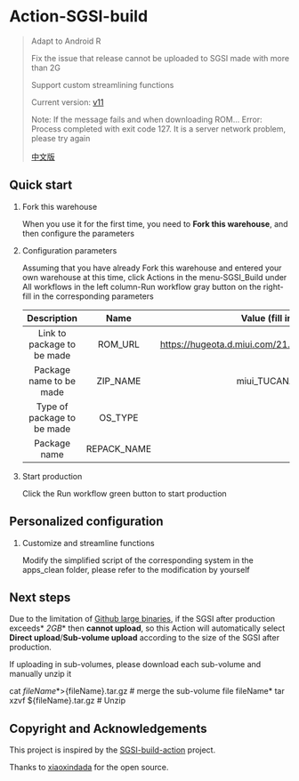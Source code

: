 # Action-SGSI-build

> Adapt to Android R
>
> Fix the issue that release cannot be uploaded to SGSI made with more than 2G
>
> Support custom streamlining functions
>
> Current version: [v11](https://github.com/xiaoxindada/SGSI-build-tool/tree/11)
>
> Note: If the message fails and when downloading ROM... Error: Process completed with exit code 127. It is a server network problem, please try again
>
> [中文版](https://github.com/XayahSuSuSu/Action-SGSI-build/blob/main/README_CN.md)

## Quick start

1. Fork this warehouse
   
   When you use it for the first time, you need to **Fork this warehouse**, and then configure the parameters

2. Configuration parameters

   Assuming that you have already Fork this warehouse and entered your own warehouse at this time, click Actions in the menu-SGSI_Build under All workflows in the left column-Run workflow gray button on the right-fill in the corresponding parameters

   |Description |Name |Value (fill in according to your own needs) |
   |:------: |:------: | :------------------------: |
   |Link to package to be made |ROM_URL |https://hugeota.d.miui.com/21.5.31/miui_TUCANA_21.5.31_cb42ec9bed_11.0.zip|
   |Package name to be made |ZIP_NAME |miui_TUCANA_21.5.31_cb42ec9bed_11.0.zip |
   |Type of package to be made |OS_TYPE |miui |
   |Package name |REPACK_NAME|SGSI.zip |

3. Start production
   
   Click the Run workflow green button to start production

## Personalized configuration

1. Customize and streamline functions
   
   Modify the simplified script of the corresponding system in the apps_clean folder, please refer to the modification by yourself

## Next steps

Due to the limitation of [Github large binaries](https://docs.github.com/en/github/managing-large-files/working-with-large-files/distributing-large-binaries), if the SGSI after production exceeds* *2GB** then **cannot upload**, so this Action will automatically select **Direct upload**/**Sub-volume upload** according to the size of the SGSI after production.

If uploading in sub-volumes, please download each sub-volume and manually unzip it


cat ${fileName}*>${fileName}.tar.gz # merge the sub-volume file fileName*
tar xzvf ${fileName}.tar.gz # Unzip


## Copyright and Acknowledgements

This project is inspired by the [SGSI-build-action](https://github.com/xiaoxindada/SGSI-build-action) project.

Thanks to [xiaoxindada](https://github.com/xiaoxindada) for the open source.‌‌
